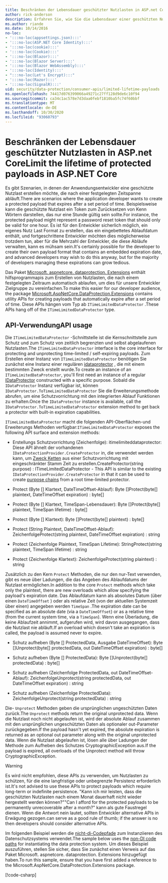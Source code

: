 ```yaml
---
title: Beschränken der Lebensdauer geschützter Nutzlasten in ASP.net Core
author: rick-anderson
description: Erfahren Sie, wie Sie die Lebensdauer einer geschützten Nutzlast mithilfe der ASP.net Core Datenschutz-APIs begrenzen.
ms.author: riande
ms.date: 10/14/2016
no-loc:
- ':::no-loc(appsettings.json):::'
- ':::no-loc(ASP.NET Core Identity):::'
- ':::no-loc(cookie):::'
- ':::no-loc(Cookie):::'
- ':::no-loc(Blazor):::'
- ':::no-loc(Blazor Server):::'
- ':::no-loc(Blazor WebAssembly):::'
- ':::no-loc(Identity):::'
- ":::no-loc(Let's Encrypt):::"
- ':::no-loc(Razor):::'
- ':::no-loc(SignalR):::'
uid: security/data-protection/consumer-apis/limited-lifetime-payloads
ms.openlocfilehash: 74417d076399066a49271c27ff128d9de6c10f94
ms.sourcegitcommit: ca34c1ac578e7d3daa0febf1810ba5fc74f60bbf
ms.translationtype: MT
ms.contentlocale: de-DE
ms.lasthandoff: 10/30/2020
ms.locfileid: "93060793"
---
```

# <a name="limit-the-lifetime-of-protected-payloads-in-aspnet-core"></a><span data-ttu-id="18372-103">Beschränken der Lebensdauer geschützter Nutzlasten in ASP.net Core</span><span class="sxs-lookup"><span data-stu-id="18372-103">Limit the lifetime of protected payloads in ASP.NET Core</span></span>

<span data-ttu-id="18372-104">Es gibt Szenarien, in denen der Anwendungsentwickler eine geschützte Nutzlast erstellen möchte, die nach einer festgelegten Zeitspanne abläuft.</span><span class="sxs-lookup"><span data-stu-id="18372-104">There are scenarios where the application developer wants to create a protected payload that expires after a set period of time.</span></span> <span data-ttu-id="18372-105">Beispielsweise kann die geschützte Nutzlast ein Token zum Zurücksetzen von Kenn Wörtern darstellen, das nur eine Stunde gültig sein sollte.</span><span class="sxs-lookup"><span data-stu-id="18372-105">For instance, the protected payload might represent a password reset token that should only be valid for one hour.</span></span> <span data-ttu-id="18372-106">Es ist für den Entwickler sicherlich möglich, ein eigenes Nutz Last Format zu erstellen, das ein eingebettetes Ablaufdatum enthält, und fortgeschrittene Entwickler möchten dies möglicherweise trotzdem tun, aber für die Mehrzahl der Entwickler, die diese Abläufe verwalten, kann es mühsam sein.</span><span class="sxs-lookup"><span data-stu-id="18372-106">It's certainly possible for the developer to create their own payload format that contains an embedded expiration date, and advanced developers may wish to do this anyway, but for the majority of developers managing these expirations can grow tedious.</span></span>

<span data-ttu-id="18372-107">Das Paket [Microsoft. aspnetcore. dataprotection. Extensions](https://www.nuget.org/packages/Microsoft.AspNetCore.DataProtection.Extensions/) enthält hilfsprogrammapis zum Erstellen von Nutzlasten, die nach einem festgelegten Zeitraum automatisch ablaufen, um dies für unsere Entwickler Zielgruppe zu vereinfachen.</span><span class="sxs-lookup"><span data-stu-id="18372-107">To make this easier for our developer audience, the package [Microsoft.AspNetCore.DataProtection.Extensions](https://www.nuget.org/packages/Microsoft.AspNetCore.DataProtection.Extensions/) contains utility APIs for creating payloads that automatically expire after a set period of time.</span></span> <span data-ttu-id="18372-108">Diese APIs hängen vom Typ ab `ITimeLimitedDataProtector` .</span><span class="sxs-lookup"><span data-stu-id="18372-108">These APIs hang off of the `ITimeLimitedDataProtector` type.</span></span>

## <a name="api-usage"></a><span data-ttu-id="18372-109">API-Verwendung</span><span class="sxs-lookup"><span data-stu-id="18372-109">API usage</span></span>

<span data-ttu-id="18372-110">Die `ITimeLimitedDataProtector` -Schnittstelle ist die Kernschnittstelle zum Schutz und zum Schutz von zeitlich begrenzten und selbst abgelaufenen Nutzlasten.</span><span class="sxs-lookup"><span data-stu-id="18372-110">The `ITimeLimitedDataProtector` interface is the core interface for protecting and unprotecting time-limited / self-expiring payloads.</span></span> <span data-ttu-id="18372-111">Zum Erstellen einer Instanz von `ITimeLimitedDataProtector` benötigen Sie zunächst eine Instanz einer regulären [idataprotector](xref:security/data-protection/consumer-apis/overview) , die mit einem bestimmten Zweck erstellt wurde.</span><span class="sxs-lookup"><span data-stu-id="18372-111">To create an instance of an `ITimeLimitedDataProtector`, you'll first need an instance of a regular [IDataProtector](xref:security/data-protection/consumer-apis/overview) constructed with a specific purpose.</span></span> <span data-ttu-id="18372-112">Sobald die `IDataProtector` Instanz verfügbar ist, können `IDataProtector.ToTimeLimitedDataProtector` Sie die Erweiterungsmethode abrufen, um eine Schutzvorrichtung mit den integrierten Ablauf Funktionen zu erhalten.</span><span class="sxs-lookup"><span data-stu-id="18372-112">Once the `IDataProtector` instance is available, call the `IDataProtector.ToTimeLimitedDataProtector` extension method to get back a protector with built-in expiration capabilities.</span></span>

<span data-ttu-id="18372-113">`ITimeLimitedDataProtector` macht die folgenden API-Oberflächen-und Erweiterungs Methoden verfügbar:</span><span class="sxs-lookup"><span data-stu-id="18372-113">`ITimeLimitedDataProtector` exposes the following API surface and extension methods:</span></span>

* <span data-ttu-id="18372-114">Erstellungs Schutzvorrichtung (Zeichenfolge): itimelimiteddataprotector: Diese API ähnelt der vorhandenen `IDataProtectionProvider.CreateProtector` in, die verwendet werden kann, um [Zweck Ketten](xref:security/data-protection/consumer-apis/purpose-strings) aus einer Schutzvorrichtung mit eingeschränkter Stamm Zeit zu erstellen.</span><span class="sxs-lookup"><span data-stu-id="18372-114">CreateProtector(string purpose) : ITimeLimitedDataProtector - This API is similar to the existing `IDataProtectionProvider.CreateProtector` in that it can be used to create [purpose chains](xref:security/data-protection/consumer-apis/purpose-strings) from a root time-limited protector.</span></span>

* <span data-ttu-id="18372-115">Protect (Byte [] Klartext, DateTimeOffset-Ablauf): Byte []</span><span class="sxs-lookup"><span data-stu-id="18372-115">Protect(byte[] plaintext, DateTimeOffset expiration) : byte[]</span></span>

* <span data-ttu-id="18372-116">Protect (Byte [] Klartext, TimeSpan-Lebensdauer): Byte []</span><span class="sxs-lookup"><span data-stu-id="18372-116">Protect(byte[] plaintext, TimeSpan lifetime) : byte[]</span></span>

* <span data-ttu-id="18372-117">Protect (Byte [] Klartext): Byte []</span><span class="sxs-lookup"><span data-stu-id="18372-117">Protect(byte[] plaintext) : byte[]</span></span>

* <span data-ttu-id="18372-118">Protect (String Plaintext, DateTimeOffset-Ablauf): Zeichenfolge</span><span class="sxs-lookup"><span data-stu-id="18372-118">Protect(string plaintext, DateTimeOffset expiration) : string</span></span>

* <span data-ttu-id="18372-119">Protect (Zeichenfolge Plaintext, TimeSpan Lifetime): String</span><span class="sxs-lookup"><span data-stu-id="18372-119">Protect(string plaintext, TimeSpan lifetime) : string</span></span>

* <span data-ttu-id="18372-120">Protect (Zeichenfolge Klartext): Zeichenfolge</span><span class="sxs-lookup"><span data-stu-id="18372-120">Protect(string plaintext) : string</span></span>

<span data-ttu-id="18372-121">Zusätzlich zu den Kern `Protect` Methoden, die nur den nur-Text verwenden, gibt es neue über Ladungen, die das Angeben des Ablaufdatums der Nutzlast ermöglichen.</span><span class="sxs-lookup"><span data-stu-id="18372-121">In addition to the core `Protect` methods which take only the plaintext, there are new overloads which allow specifying the payload's expiration date.</span></span> <span data-ttu-id="18372-122">Das Ablaufdatum kann als absolutes Datum (über einen `DateTimeOffset` ) oder als relative Zeit (von der aktuellen Systemzeit über einen) angegeben werden `TimeSpan` .</span><span class="sxs-lookup"><span data-stu-id="18372-122">The expiration date can be specified as an absolute date (via a `DateTimeOffset`) or as a relative time (from the current system time, via a `TimeSpan`).</span></span> <span data-ttu-id="18372-123">Wenn eine Überladung, die keine Ablaufzeit annimmt, aufgerufen wird, wird davon ausgegangen, dass die Nutzlast nie abläuft.</span><span class="sxs-lookup"><span data-stu-id="18372-123">If an overload which doesn't take an expiration is called, the payload is assumed never to expire.</span></span>

* <span data-ttu-id="18372-124">Schutz aufheben (Byte [] ProtectedData, Ausgabe DateTimeOffset): Byte []</span><span class="sxs-lookup"><span data-stu-id="18372-124">Unprotect(byte[] protectedData, out DateTimeOffset expiration) : byte[]</span></span>

* <span data-ttu-id="18372-125">Schutz aufheben (Byte [] ProtectedData): Byte []</span><span class="sxs-lookup"><span data-stu-id="18372-125">Unprotect(byte[] protectedData) : byte[]</span></span>

* <span data-ttu-id="18372-126">Schutz aufheben (Zeichenfolge ProtectedData, out DateTimeOffset-Ablauf): Zeichenfolge</span><span class="sxs-lookup"><span data-stu-id="18372-126">Unprotect(string protectedData, out DateTimeOffset expiration) : string</span></span>

* <span data-ttu-id="18372-127">Schutz aufheben (Zeichenfolge ProtectedData): Zeichenfolge</span><span class="sxs-lookup"><span data-stu-id="18372-127">Unprotect(string protectedData) : string</span></span>

<span data-ttu-id="18372-128">Die- `Unprotect` Methoden geben die ursprünglichen ungeschützten Daten zurück.</span><span class="sxs-lookup"><span data-stu-id="18372-128">The `Unprotect` methods return the original unprotected data.</span></span> <span data-ttu-id="18372-129">Wenn die Nutzlast noch nicht abgelaufen ist, wird der absolute Ablauf zusammen mit den ursprünglichen ungeschützten Daten als optionaler out-Parameter zurückgegeben.</span><span class="sxs-lookup"><span data-stu-id="18372-129">If the payload hasn't yet expired, the absolute expiration is returned as an optional out parameter along with the original unprotected data.</span></span> <span data-ttu-id="18372-130">Wenn die Nutzlast abgelaufen ist, lösen alle über Ladungen der Methode zum Aufheben des Schutzes CryptographicException aus.</span><span class="sxs-lookup"><span data-stu-id="18372-130">If the payload is expired, all overloads of the Unprotect method will throw CryptographicException.</span></span>

>[!WARNING]
> <span data-ttu-id="18372-131">Es wird nicht empfohlen, diese APIs zu verwenden, um Nutzlasten zu schützen, für die eine langfristige oder unbegrenzte Persistenz erforderlich ist.</span><span class="sxs-lookup"><span data-stu-id="18372-131">It's not advised to use these APIs to protect payloads which require long-term or indefinite persistence.</span></span> <span data-ttu-id="18372-132">"Kann ich mir leisten, dass die geschützten Nutzlasten nach einem Monat dauerhaft nicht wieder hergestellt werden können?"</span><span class="sxs-lookup"><span data-stu-id="18372-132">"Can I afford for the protected payloads to be permanently unrecoverable after a month?"</span></span> <span data-ttu-id="18372-133">kann als gute Faustregel dienen. Wenn die Antwort nein lautet, sollten Entwickler alternative APIs in Erwägung gezogen.</span><span class="sxs-lookup"><span data-stu-id="18372-133">can serve as a good rule of thumb; if the answer is no then developers should consider alternative APIs.</span></span>

<span data-ttu-id="18372-134">Im folgenden Beispiel werden die [nicht-di-Codepfade](xref:security/data-protection/configuration/non-di-scenarios) zum Instanziieren des Datenschutzsystems verwendet.</span><span class="sxs-lookup"><span data-stu-id="18372-134">The sample below uses the [non-DI code paths](xref:security/data-protection/configuration/non-di-scenarios) for instantiating the data protection system.</span></span> <span data-ttu-id="18372-135">Um dieses Beispiel auszuführen, stellen Sie sicher, dass Sie zunächst einen Verweis auf das Paket Microsoft. aspnetcore. dataprotection. Extensions hinzugefügt haben.</span><span class="sxs-lookup"><span data-stu-id="18372-135">To run this sample, ensure that you have first added a reference to the Microsoft.AspNetCore.DataProtection.Extensions package.</span></span>

[!code-csharp[](limited-lifetime-payloads/samples/limitedlifetimepayloads.cs)]
